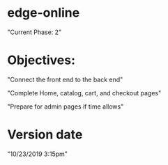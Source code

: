# edge-online

"Current Phase: 2"

# Objectives:

"Connect the front end to the back end"

"Complete Home, catalog, cart, and checkout pages"

"Prepare for admin pages if time allows"

# Version date

"10/23/2019 3:15pm"
